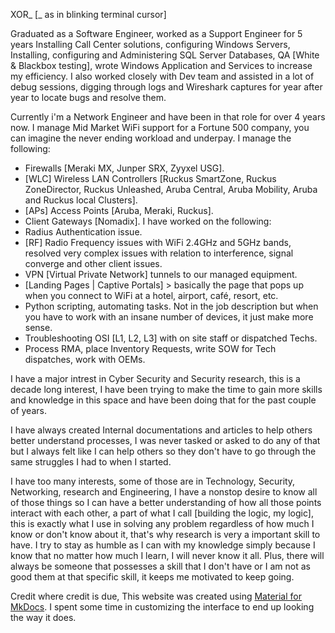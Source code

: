 XOR_ [_ as in blinking terminal cursor]

Graduated as a Software Engineer, worked as a Support Engineer for 5 years Installing Call Center solutions, configuring Windows Servers, Installing, configuring and Administering SQL Server Databases, QA [White & Blackbox testing], wrote Windows Application and Services to increase my efficiency. I also worked closely with Dev team and assisted in a lot of debug sessions, digging through logs and Wireshark captures for year after year to locate bugs and resolve them.

Currently i'm a Network Engineer and have been in that role for over 4 years now. I manage Mid Market WiFi support for a Fortune 500 company, you can imagine the never ending workload and underpay.
I manage the following: 
- Firewalls [Meraki MX, Junper SRX, Zyyxel USG]. 
- [WLC] Wireless LAN Controllers [Ruckus SmartZone, Ruckus ZoneDirector, Ruckus Unleashed, Aruba Central, Aruba Mobility, Aruba and Ruckus local Clusters]. 
- [APs] Access Points [Aruba, Meraki, Ruckus]. 
- Client Gateways [Nomadix]. 
I have worked on the following: 
- Radius Authentication issue. 
- [RF] Radio Frequency issues with WiFi 2.4GHz and 5GHz bands, resolved very complex issues with relation to interference, signal converge and other client issues. 
- VPN [Virtual Private Network] tunnels to our managed equipment. 
- [Landing Pages | Captive Portals] > basically the page that pops up when you connect to WiFi at a hotel, airport, café, resort, etc. 
- Python scripting, automating tasks. Not in the job description but when you have to work with an insane number of devices, it just make more sense. 
- Troubleshooting OSI [L1, L2, L3] with on site staff or dispatched Techs. 
- Process RMA, place Inventory Requests, write SOW for Tech dispatches, work with OEMs.

I have a major intrest in Cyber Security and Security research, this is a decade long interest, I have been trying to make the time to gain more skills and knowledge in this space and have been doing that for the past couple of years.

I have always created Internal documentations and articles to help others better understand processes, I was never tasked or asked to do any of that but I always felt like I can help others so they don't have to go through the same struggles I had to when I started.

I have too many interests, some of those are in Technology, Security, Networking, research and Engineering, I have a nonstop desire to know all of those things so I can have a better understanding of how all those points interact with each other, a part of what I call [building the logic, my logic], this is exactly what I use in solving any problem regardless of how much I know or don't know about it, that's why research is very a important skill to have. I try to stay as humble as I can with my knowledge simply because I know that no matter how much I learn, I will never know it all. Plus, there will always be someone that possesses a skill that I don't have or I am not as good them at that specific skill, it keeps me motivated to keep going.

Credit where credit is due, This website was created using [Material for MkDocs](https://squidfunk.github.io/mkdocs-material/). I spent some time in customizing the interface to end up looking the way it does.